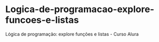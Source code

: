 # Logica-de-programacao-explore-funcoes-e-listas
Lógica de programação: explore funções e listas - Curso Alura
